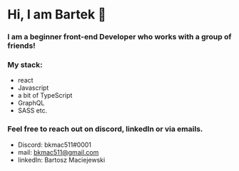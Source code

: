# Hi, I am Bartek 👋
### I am a beginner front-end Developer who works with a group of friends!

### My stack:
- react
- Javascript
- a bit of TypeScript
- GraphQL
- SASS etc.

### Feel free to reach out on discord, linkedIn or via emails.
- Discord: bkmac511#0001
- mail: bkmac511@gmail.com
- linkedIn: Bartosz Maciejewski
